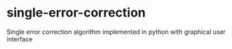 # single-error-correction
Single error correction algorithm implemented in python with graphical user interface
